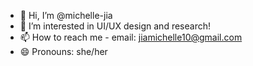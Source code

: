 - 👋 Hi, I’m @michelle-jia
- 👀 I’m interested in UI/UX design and research!
- 📫 How to reach me - email: jiamichelle10@gmail.com
- 😄 Pronouns: she/her

<!---
michelle-jia/michelle-jia is a ✨ special ✨ repository because its `README.md` (this file) appears on your GitHub profile.
You can click the Preview link to take a look at your changes.
--->
